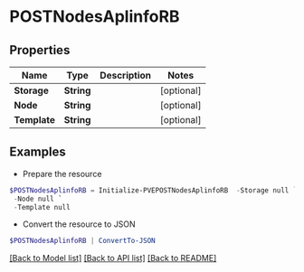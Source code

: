 # POSTNodesAplinfoRB
## Properties

Name | Type | Description | Notes
------------ | ------------- | ------------- | -------------
**Storage** | **String** |  | [optional] 
**Node** | **String** |  | [optional] 
**Template** | **String** |  | [optional] 

## Examples

- Prepare the resource
```powershell
$POSTNodesAplinfoRB = Initialize-PVEPOSTNodesAplinfoRB  -Storage null `
 -Node null `
 -Template null
```

- Convert the resource to JSON
```powershell
$POSTNodesAplinfoRB | ConvertTo-JSON
```

[[Back to Model list]](../README.md#documentation-for-models) [[Back to API list]](../README.md#documentation-for-api-endpoints) [[Back to README]](../README.md)

